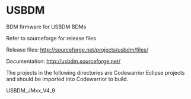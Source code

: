 USBDM
=====

BDM firmware for USBDM BDMs

Refer to sourceforge for release files

Release files: http://sourceforge.net/projects/usbdm/files/

Documentation: http://usbdm.sourceforge.net/

The projects in the following directories are Codewarrior Eclipse projects and should be imported into Codewarrior to build.

USBDM_JMxx_V4_9
